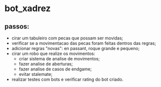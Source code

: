 # bot_xadrez
 ## passos:
 * cirar um tabuleiro com pecas que possam ser movidas;
 * verificar se a movimentacao das pecas foram feitas dentros das regras;
 * adicionar regras "novas": en passant, roque grande e pequeno;
 * cirar um robo que realize os movimentos:
   * criar sistema de analise de movimentos;
   * fazer analise de aberturas;
   * fazer analise de casos de endgame;
   * evitar stalemate;
 * realizar testes com bots e verificar rating do bot criado.
  
